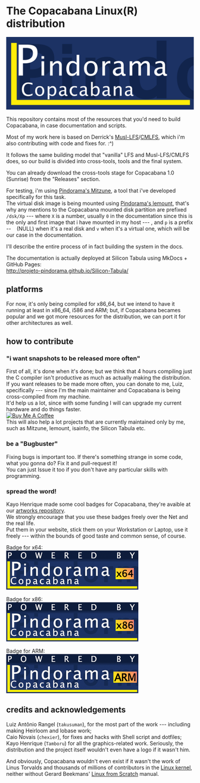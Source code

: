 # The Copacabana Linux(R) distribution
![Pindorama Copacabana Linux](https://raw.githubusercontent.com/Projeto-Pindorama/artworks/master/Pindorama%20Copacabana%20Banner/Pindorama_Copacabana_Banner_Principal.png)   

This repository contains most of the resources that you'd need to build
Copacabana, in case documentation and scripts.

Most of my work here is based on Derrick's [Musl-LFS](https://github.com/dslm4515/Musl-LFS)/[CMLFS](https://github.com/dslm4515/CMLFS),
which i'm also contributing with code and fixes for. :^)  

It follows the same building model that "vanilla" LFS and Musl-LFS/CMLFS does,
so our build is divided into cross-tools, tools and the final system.  

You can already download the cross-tools stage for Copacabana 1.0 (Sunrise) from 
the "Releases" section.  

For testing, i'm using [Pindorama's Mitzune](https://github.com/Projeto-Pindorama/mitzune), 
a tool that i've developed specifically for this task.  
The virtual disk image is being mounted using [Pindorama's lemount](http://github.com/Projeto-Pindorama/lemount), 
that's why any mentions to the Copacabana mounted disk partition are prefixed
`/dsk/Xp` --- where `X` is a number, usually `0` in the documentation since this is
the only and first image that i have mounted in my host --- , and `p` is
a prefix -- ` ` (NULL) when it's a real disk and `v` when it's a virtual one, which will be our case in
the documentation.  

I'll describe the entire process of in fact building the system in the docs.

The documentation is actually deployed at Silicon Tabula using MkDocs + GitHub
Pages:  
http://projeto-pindorama.github.io/Silicon-Tabula/

## platforms
For now, it's only being compiled for x86_64, but we intend to have it running
at least in x86_64, i586 and ARM; but, if Copacabana becames popular and we got
more resources for the distribution, we can port it for other architectures as
well.

## how to contribute
### "i want snapshots to be released more often"
First of all, it's done when it's done; but we think that 4 hours compiling just
the C compiler isn't productive as much as actually making the distribution.  
If you want releases to be made more often, you can donate to me, Luiz, specifically ---
since I'm the main maintainer and Copacabana is being cross-compiled from my machine.  
It'd help us a lot, since with some funding I will can upgrade my current hardware and
do things faster.  
<a href="https://www.buymeacoffee.com/takusuman" target="_blank"><img src="https://cdn.buymeacoffee.com/buttons/v2/arial-yellow.png" alt="Buy Me A Coffee" style="height: 60px !important;width: 217px !important;" ></a>  
This will also help a lot projects that are currently maintained only by me, such as
Mitzune, lemount, isainfo, the Silicon Tabula etc.  

### be a "Bugbuster"
Fixing bugs is important too. If there's something strange in some code, what you
gonna do? Fix it and pull-request it!  
You can just Issue it too if you don't have any particular skills with programming.  

### spread the word!
Kayo Henrique made some cool badges for Copacabana, they're avaible at our
[artworks repository](https://github.com/Projeto-Pindorama/artworks).  
We strongly encourage that you use these badges freely over the Net and the real
life.  
Put them in your website, stick them on your Workstation or Laptop, use it
freely --- within the bounds of good taste and common sense, of course.  

Badge for x64:  
![](https://raw.githubusercontent.com/Projeto-Pindorama/artworks/master/Adesivo%20Pindorama%20Copacabana/Adesivo%20Pindorama%20x64.png)  

Badge for x86:  
![](https://raw.githubusercontent.com/Projeto-Pindorama/artworks/master/Adesivo%20Pindorama%20Copacabana/Adesivo%20Pindorama%20x86.png)  

Badge for ARM:  
![](https://raw.githubusercontent.com/Projeto-Pindorama/artworks/master/Adesivo%20Pindorama%20Copacabana/Adesivo%20Pindorama%20ARM.png)  

## credits and acknowledgements
Luiz Antônio Rangel (`takusuman`), for the most part of the work --- including making Heirloom and lobase work;  
Caio Novais (`chexier`), for fixes and hacks with Shell script and dotfiles;  
Kayo Henrique (`Tamboru`) for all the graphics-related work. Seriously, the distribution
and the project itself wouldn't even have a logo if it wasn't him.  

And obviously, Copacabana wouldn't even exist if it wasn't the work of Linus
Torvalds and thousands of millions of contributors in the [Linux
kernel](http://kernel.org), neither without Gerard Beekmans' [Linux from
Scratch](http://www.linuxfromscratch.org/) manual.  
